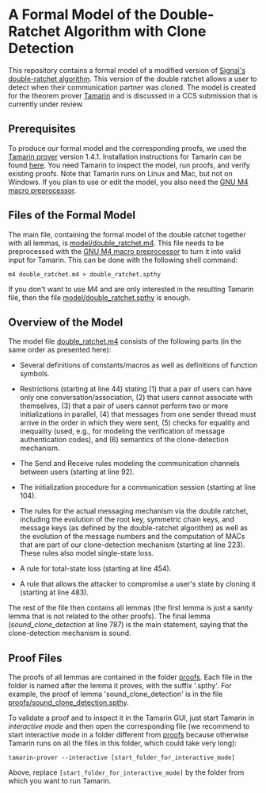 # A Formal Model of the Double-Ratchet Algorithm with Clone Detection

This repository contains a formal model of a modified version of [Signal's double-ratchet algorithm](https://signal.org/docs/specifications/doubleratchet/). This version of the double ratchet allows a user to detect when their communication partner was cloned. The model is created for the theorem prover [Tamarin](https://tamarin-prover.github.io/) and is discussed in a CCS submission that is currently under review.

## Prerequisites

To produce our formal model and the corresponding proofs, we used the [Tamarin prover](https://tamarin-prover.github.io/) version 1.4.1. Installation instructions for Tamarin can be found [here](https://tamarin-prover.github.io/manual/book/002_installation.html). You need Tamarin to inspect the model, run proofs, and verify existing proofs. Note that Tamarin runs on Linux and Mac, but not on Windows. If you plan to use or edit the model, you also need the [GNU M4 macro preprocessor](https://www.gnu.org/software/m4/).

## Files of the Formal Model

The main file, containing the formal model of the double ratchet together with all lemmas, is [model/double_ratchet.m4](model/double_ratchet.m4). This file needs to be preprocessed with the [GNU M4 macro preprocessor](https://www.gnu.org/software/m4/) to turn it into valid input for Tamarin. This can be done with the following shell command: 

`m4 double_ratchet.m4 > double_ratchet.spthy`

If you don't want to use M4 and are only interested in the resulting Tamarin file, then the file [model/double_ratchet.spthy](model/double_ratchet.spthy) is enough. 


## Overview of the Model

The model file [double_ratchet.m4](model/double_ratchet.m4) consists of the following parts (in the same order as presented here):

* Several definitions of constants/macros as well as definitions of function symbols.

* Restrictions (starting at line 44) stating (1) that a pair of users can have only one conversation/association, (2) that users cannot associate with themselves, (3) that a pair of users cannot perform two or more initializations in parallel, (4) that messages from one sender thread must arrive in the order in which they were sent, (5) checks for equality and inequality (used, e.g., for modeling the verification of message authentication codes), and (6) semantics of the clone-detection mechanism.

* The Send and Receive rules modeling the communication channels between users (starting at line 92).

* The initialization procedure for a communication session (starting at line 104).

* The rules for the actual messaging mechanism via the double ratchet, including the evolution of the root key, symmetric chain keys, and message keys (as defined by the double-ratchet algorithm) as well as the evolution of the message numbers and the computation of MACs that are part of our clone-detection mechanism (starting at line 223). These rules also model single-state loss.

* A rule for total-state loss (starting at line 454).

* A rule that allows the attacker to compromise a user's state by cloning it (starting at line 483).

The rest of the file then contains all lemmas (the first lemma is just a sanity lemma that is not related to the other proofs). The final lemma (*sound_clone_detection* at line 787) is the main statement, saying that the clone-detection mechanism is sound.

## Proof Files

The proofs of all lemmas are contained in the folder [proofs](proofs). Each file in the folder is named after the lemma it proves, with the suffix '.spthy'. For example, the proof of lemma 'sound_clone_detection' is in the file [proofs/sound_clone_detection.spthy](proofs/sound_clone_detection.spthy). 

To validate a proof and to inspect it in the Tamarin GUI, just start Tamarin in *interactive mode* and then open the corresponding file (we recommend to start interactive mode in a folder different from [proofs](proofs) because otherwise Tamarin runs on all the files in this folder, which could take very long):

`tamarin-prover --interactive [start_folder_for_interactive_mode]`

Above, replace `[start_folder_for_interactive_mode]` by the folder from which you want to run Tamarin.
